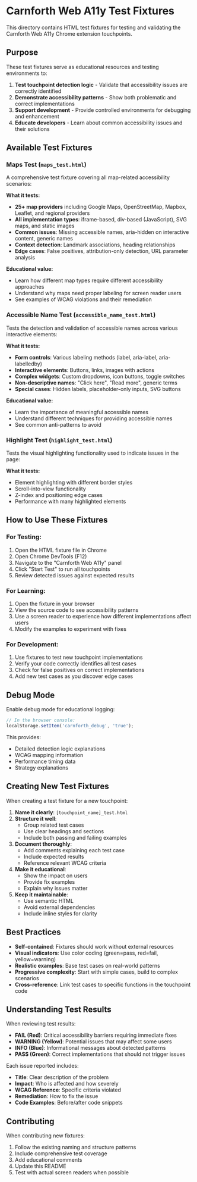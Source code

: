 # Carnforth Web A11y Test Fixtures

This directory contains HTML test fixtures for testing and validating the Carnforth Web A11y Chrome extension touchpoints.

## Purpose

These test fixtures serve as educational resources and testing environments to:

1. **Test touchpoint detection logic** - Validate that accessibility issues are correctly identified
2. **Demonstrate accessibility patterns** - Show both problematic and correct implementations
3. **Support development** - Provide controlled environments for debugging and enhancement
4. **Educate developers** - Learn about common accessibility issues and their solutions

## Available Test Fixtures

### Maps Test (`maps_test.html`)

A comprehensive test fixture covering all map-related accessibility scenarios:

**What it tests:**
- **25+ map providers** including Google Maps, OpenStreetMap, Mapbox, Leaflet, and regional providers
- **All implementation types**: iframe-based, div-based (JavaScript), SVG maps, and static images
- **Common issues**: Missing accessible names, aria-hidden on interactive content, generic names
- **Context detection**: Landmark associations, heading relationships
- **Edge cases**: False positives, attribution-only detection, URL parameter analysis

**Educational value:**
- Learn how different map types require different accessibility approaches
- Understand why maps need proper labeling for screen reader users
- See examples of WCAG violations and their remediation

### Accessible Name Test (`accessible_name_test.html`)

Tests the detection and validation of accessible names across various interactive elements:

**What it tests:**
- **Form controls**: Various labeling methods (label, aria-label, aria-labelledby)
- **Interactive elements**: Buttons, links, images with actions
- **Complex widgets**: Custom dropdowns, icon buttons, toggle switches
- **Non-descriptive names**: "Click here", "Read more", generic terms
- **Special cases**: Hidden labels, placeholder-only inputs, SVG buttons

**Educational value:**
- Learn the importance of meaningful accessible names
- Understand different techniques for providing accessible names
- See common anti-patterns to avoid

### Highlight Test (`highlight_test.html`)

Tests the visual highlighting functionality used to indicate issues in the page:

**What it tests:**
- Element highlighting with different border styles
- Scroll-into-view functionality
- Z-index and positioning edge cases
- Performance with many highlighted elements

## How to Use These Fixtures

### For Testing:
1. Open the HTML fixture file in Chrome
2. Open Chrome DevTools (F12)
3. Navigate to the "Carnforth Web A11y" panel
4. Click "Start Test" to run all touchpoints
5. Review detected issues against expected results

### For Learning:
1. Open the fixture in your browser
2. View the source code to see accessibility patterns
3. Use a screen reader to experience how different implementations affect users
4. Modify the examples to experiment with fixes

### For Development:
1. Use fixtures to test new touchpoint implementations
2. Verify your code correctly identifies all test cases
3. Check for false positives on correct implementations
4. Add new test cases as you discover edge cases

## Debug Mode

Enable debug mode for educational logging:
```javascript
// In the browser console:
localStorage.setItem('carnforth_debug', 'true');
```

This provides:
- Detailed detection logic explanations
- WCAG mapping information
- Performance timing data
- Strategy explanations

## Creating New Test Fixtures

When creating a test fixture for a new touchpoint:

1. **Name it clearly**: `[touchpoint_name]_test.html`
2. **Structure it well**:
   - Group related test cases
   - Use clear headings and sections
   - Include both passing and failing examples
3. **Document thoroughly**:
   - Add comments explaining each test case
   - Include expected results
   - Reference relevant WCAG criteria
4. **Make it educational**:
   - Show the impact on users
   - Provide fix examples
   - Explain why issues matter
5. **Keep it maintainable**:
   - Use semantic HTML
   - Avoid external dependencies
   - Include inline styles for clarity

## Best Practices

- **Self-contained**: Fixtures should work without external resources
- **Visual indicators**: Use color coding (green=pass, red=fail, yellow=warning)
- **Realistic examples**: Base test cases on real-world patterns
- **Progressive complexity**: Start with simple cases, build to complex scenarios
- **Cross-reference**: Link test cases to specific functions in the touchpoint code

## Understanding Test Results

When reviewing test results:
- **FAIL (Red)**: Critical accessibility barriers requiring immediate fixes
- **WARNING (Yellow)**: Potential issues that may affect some users
- **INFO (Blue)**: Informational messages about detected patterns
- **PASS (Green)**: Correct implementations that should not trigger issues

Each issue reported includes:
- **Title**: Clear description of the problem
- **Impact**: Who is affected and how severely
- **WCAG Reference**: Specific criteria violated
- **Remediation**: How to fix the issue
- **Code Examples**: Before/after code snippets

## Contributing

When contributing new fixtures:
1. Follow the existing naming and structure patterns
2. Include comprehensive test coverage
3. Add educational comments
4. Update this README
5. Test with actual screen readers when possible